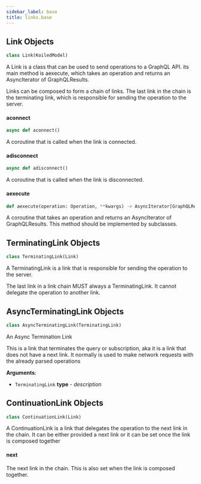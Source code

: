 ```yaml
---
sidebar_label: base
title: links.base
---
```


## Link Objects

```python
class Link(KoiledModel)
```

A Link is a class that can be used to send operations to a GraphQL API.
its main method is aexecute, which takes an operation and returns an
AsyncIterator of GraphQLResults.

Links can be composed to form a chain of links. The last link in the chain
is the terminating link, which is responsible for sending the operation to
the server.

#### aconnect

```python
async def aconnect()
```

A coroutine that is called when the link is connected.

#### adisconnect

```python
async def adisconnect()
```

A coroutine that is called when the link is disconnected.

#### aexecute

```python
def aexecute(operation: Operation, **kwargs) -> AsyncIterator[GraphQLResult]
```

A coroutine that takes an operation and returns an AsyncIterator of GraphQLResults.
This method should be implemented by subclasses.

## TerminatingLink Objects

```python
class TerminatingLink(Link)
```

A TerminatingLink is a link that is responsible for sending the operation to the server.

The last link in a link chain MUST always a TerminatingLink. It cannot delegate the operation
to another link.

## AsyncTerminatingLink Objects

```python
class AsyncTerminatingLink(TerminatingLink)
```

An Async Termination Link

This is a link that terminates the query or subscription, aka
it is a link that does not have a next link. It normally
is used to make network requests with the already parsed
operations

**Arguments**:

- `TerminatingLink` __type__ - _description_

## ContinuationLink Objects

```python
class ContinuationLink(Link)
```

A ContinuationLink is a link that delegates the operation to the next link in the chain.
It can be either provided a next link or it can be set once the link is composed together

#### next

The next link in the chain. This is also set when the link is composed together.

